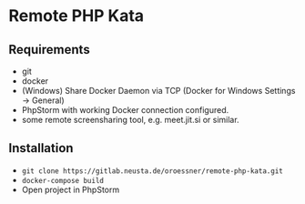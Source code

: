 # Remote PHP Kata

## Requirements

* git
* docker
* (Windows) Share Docker Daemon via TCP (Docker for Windows Settings -> General)
* PhpStorm with working Docker connection configured.
* some remote screensharing tool, e.g. meet.jit.si or similar.

## Installation

* `git clone https://gitlab.neusta.de/oroessner/remote-php-kata.git`
* `docker-compose build`
* Open project in PhpStorm

